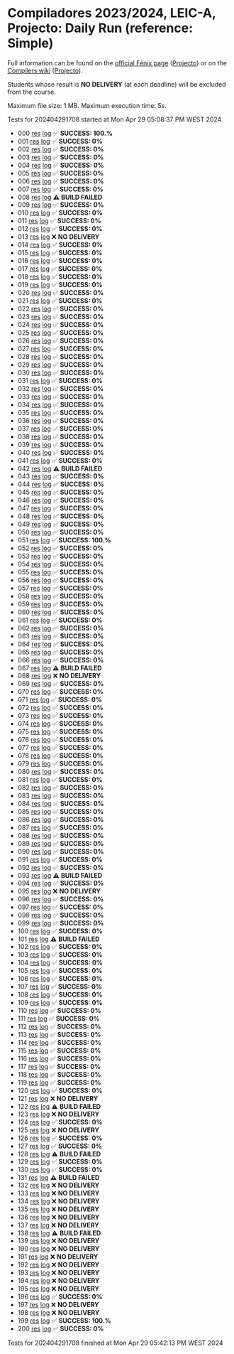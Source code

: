 # Compiladores 2023/2024, LEIC-A, Projecto: Daily Run (reference: Simple)

Full information can be found on the [official Fénix page](https://fenix.tecnico.ulisboa.pt/disciplinas/Com3/2023-2024/2-semestre) ([Projecto](https://fenix.tecnico.ulisboa.pt/disciplinas/Com3/2023-2024/2-semestre/projecto)) or on the [Compilers wiki](https://web.tecnico.ulisboa.pt/~david.matos/w/pt/index.php/Compiladores) ([Projecto](https://web.tecnico.ulisboa.pt/~david.matos/w/pt/index.php/Compiladores/Projecto_de_Compiladores)).

Students whose result is **NO DELIVERY** (at each deadline) will be excluded from the course.

Maximum file size: 1 MB. Maximum execution time: 5s.

Tests for 202404291708 started at Mon Apr 29 05:08:37 PM WEST 2024

* 000 [res](logs/000.res.html) [log](logs/000.log.html) ✅ **SUCCESS: 100.%**
* 001 [res](logs/001.res.html) [log](logs/001.log.html) ✅ **SUCCESS: 0%**
* 002 [res](logs/002.res.html) [log](logs/002.log.html) ✅ **SUCCESS: 0%**
* 003 [res](logs/003.res.html) [log](logs/003.log.html) ✅ **SUCCESS: 0%**
* 004 [res](logs/004.res.html) [log](logs/004.log.html) ✅ **SUCCESS: 0%**
* 005 [res](logs/005.res.html) [log](logs/005.log.html) ✅ **SUCCESS: 0%**
* 006 [res](logs/006.res.html) [log](logs/006.log.html) ✅ **SUCCESS: 0%**
* 007 [res](logs/007.res.html) [log](logs/007.log.html) ✅ **SUCCESS: 0%**
* 008 [res](logs/008.res.html) [log](logs/008.log.html) ⚠ **BUILD FAILED**
* 009 [res](logs/009.res.html) [log](logs/009.log.html) ✅ **SUCCESS: 0%**
* 010 [res](logs/010.res.html) [log](logs/010.log.html) ✅ **SUCCESS: 0%**
* 011 [res](logs/011.res.html) [log](logs/011.log.html) ✅ **SUCCESS: 0%**
* 012 [res](logs/012.res.html) [log](logs/012.log.html) ✅ **SUCCESS: 0%**
* 013 [res](logs/013.res.html) [log](logs/013.log.html) ❌ **NO DELIVERY**
* 014 [res](logs/014.res.html) [log](logs/014.log.html) ✅ **SUCCESS: 0%**
* 015 [res](logs/015.res.html) [log](logs/015.log.html) ✅ **SUCCESS: 0%**
* 016 [res](logs/016.res.html) [log](logs/016.log.html) ✅ **SUCCESS: 0%**
* 017 [res](logs/017.res.html) [log](logs/017.log.html) ✅ **SUCCESS: 0%**
* 018 [res](logs/018.res.html) [log](logs/018.log.html) ✅ **SUCCESS: 0%**
* 019 [res](logs/019.res.html) [log](logs/019.log.html) ✅ **SUCCESS: 0%**
* 020 [res](logs/020.res.html) [log](logs/020.log.html) ✅ **SUCCESS: 0%**
* 021 [res](logs/021.res.html) [log](logs/021.log.html) ✅ **SUCCESS: 0%**
* 022 [res](logs/022.res.html) [log](logs/022.log.html) ✅ **SUCCESS: 0%**
* 023 [res](logs/023.res.html) [log](logs/023.log.html) ✅ **SUCCESS: 0%**
* 024 [res](logs/024.res.html) [log](logs/024.log.html) ✅ **SUCCESS: 0%**
* 025 [res](logs/025.res.html) [log](logs/025.log.html) ✅ **SUCCESS: 0%**
* 026 [res](logs/026.res.html) [log](logs/026.log.html) ✅ **SUCCESS: 0%**
* 027 [res](logs/027.res.html) [log](logs/027.log.html) ✅ **SUCCESS: 0%**
* 028 [res](logs/028.res.html) [log](logs/028.log.html) ✅ **SUCCESS: 0%**
* 029 [res](logs/029.res.html) [log](logs/029.log.html) ✅ **SUCCESS: 0%**
* 030 [res](logs/030.res.html) [log](logs/030.log.html) ✅ **SUCCESS: 0%**
* 031 [res](logs/031.res.html) [log](logs/031.log.html) ✅ **SUCCESS: 0%**
* 032 [res](logs/032.res.html) [log](logs/032.log.html) ✅ **SUCCESS: 0%**
* 033 [res](logs/033.res.html) [log](logs/033.log.html) ✅ **SUCCESS: 0%**
* 034 [res](logs/034.res.html) [log](logs/034.log.html) ✅ **SUCCESS: 0%**
* 035 [res](logs/035.res.html) [log](logs/035.log.html) ✅ **SUCCESS: 0%**
* 036 [res](logs/036.res.html) [log](logs/036.log.html) ✅ **SUCCESS: 0%**
* 037 [res](logs/037.res.html) [log](logs/037.log.html) ✅ **SUCCESS: 0%**
* 038 [res](logs/038.res.html) [log](logs/038.log.html) ✅ **SUCCESS: 0%**
* 039 [res](logs/039.res.html) [log](logs/039.log.html) ✅ **SUCCESS: 0%**
* 040 [res](logs/040.res.html) [log](logs/040.log.html) ✅ **SUCCESS: 0%**
* 041 [res](logs/041.res.html) [log](logs/041.log.html) ✅ **SUCCESS: 0%**
* 042 [res](logs/042.res.html) [log](logs/042.log.html) ⚠ **BUILD FAILED**
* 043 [res](logs/043.res.html) [log](logs/043.log.html) ✅ **SUCCESS: 0%**
* 044 [res](logs/044.res.html) [log](logs/044.log.html) ✅ **SUCCESS: 0%**
* 045 [res](logs/045.res.html) [log](logs/045.log.html) ✅ **SUCCESS: 0%**
* 046 [res](logs/046.res.html) [log](logs/046.log.html) ✅ **SUCCESS: 0%**
* 047 [res](logs/047.res.html) [log](logs/047.log.html) ✅ **SUCCESS: 0%**
* 048 [res](logs/048.res.html) [log](logs/048.log.html) ✅ **SUCCESS: 0%**
* 049 [res](logs/049.res.html) [log](logs/049.log.html) ✅ **SUCCESS: 0%**
* 050 [res](logs/050.res.html) [log](logs/050.log.html) ✅ **SUCCESS: 0%**
* 051 [res](logs/051.res.html) [log](logs/051.log.html) ✅ **SUCCESS: 100.%**
* 052 [res](logs/052.res.html) [log](logs/052.log.html) ✅ **SUCCESS: 0%**
* 053 [res](logs/053.res.html) [log](logs/053.log.html) ✅ **SUCCESS: 0%**
* 054 [res](logs/054.res.html) [log](logs/054.log.html) ✅ **SUCCESS: 0%**
* 055 [res](logs/055.res.html) [log](logs/055.log.html) ✅ **SUCCESS: 0%**
* 056 [res](logs/056.res.html) [log](logs/056.log.html) ✅ **SUCCESS: 0%**
* 057 [res](logs/057.res.html) [log](logs/057.log.html) ✅ **SUCCESS: 0%**
* 058 [res](logs/058.res.html) [log](logs/058.log.html) ✅ **SUCCESS: 0%**
* 059 [res](logs/059.res.html) [log](logs/059.log.html) ✅ **SUCCESS: 0%**
* 060 [res](logs/060.res.html) [log](logs/060.log.html) ✅ **SUCCESS: 0%**
* 061 [res](logs/061.res.html) [log](logs/061.log.html) ✅ **SUCCESS: 0%**
* 062 [res](logs/062.res.html) [log](logs/062.log.html) ✅ **SUCCESS: 0%**
* 063 [res](logs/063.res.html) [log](logs/063.log.html) ✅ **SUCCESS: 0%**
* 064 [res](logs/064.res.html) [log](logs/064.log.html) ✅ **SUCCESS: 0%**
* 065 [res](logs/065.res.html) [log](logs/065.log.html) ✅ **SUCCESS: 0%**
* 066 [res](logs/066.res.html) [log](logs/066.log.html) ✅ **SUCCESS: 0%**
* 067 [res](logs/067.res.html) [log](logs/067.log.html) ⚠ **BUILD FAILED**
* 068 [res](logs/068.res.html) [log](logs/068.log.html) ❌ **NO DELIVERY**
* 069 [res](logs/069.res.html) [log](logs/069.log.html) ✅ **SUCCESS: 0%**
* 070 [res](logs/070.res.html) [log](logs/070.log.html) ✅ **SUCCESS: 0%**
* 071 [res](logs/071.res.html) [log](logs/071.log.html) ✅ **SUCCESS: 0%**
* 072 [res](logs/072.res.html) [log](logs/072.log.html) ✅ **SUCCESS: 0%**
* 073 [res](logs/073.res.html) [log](logs/073.log.html) ✅ **SUCCESS: 0%**
* 074 [res](logs/074.res.html) [log](logs/074.log.html) ✅ **SUCCESS: 0%**
* 075 [res](logs/075.res.html) [log](logs/075.log.html) ✅ **SUCCESS: 0%**
* 076 [res](logs/076.res.html) [log](logs/076.log.html) ✅ **SUCCESS: 0%**
* 077 [res](logs/077.res.html) [log](logs/077.log.html) ✅ **SUCCESS: 0%**
* 078 [res](logs/078.res.html) [log](logs/078.log.html) ✅ **SUCCESS: 0%**
* 079 [res](logs/079.res.html) [log](logs/079.log.html) ✅ **SUCCESS: 0%**
* 080 [res](logs/080.res.html) [log](logs/080.log.html) ✅ **SUCCESS: 0%**
* 081 [res](logs/081.res.html) [log](logs/081.log.html) ✅ **SUCCESS: 0%**
* 082 [res](logs/082.res.html) [log](logs/082.log.html) ✅ **SUCCESS: 0%**
* 083 [res](logs/083.res.html) [log](logs/083.log.html) ✅ **SUCCESS: 0%**
* 084 [res](logs/084.res.html) [log](logs/084.log.html) ✅ **SUCCESS: 0%**
* 085 [res](logs/085.res.html) [log](logs/085.log.html) ✅ **SUCCESS: 0%**
* 086 [res](logs/086.res.html) [log](logs/086.log.html) ✅ **SUCCESS: 0%**
* 087 [res](logs/087.res.html) [log](logs/087.log.html) ✅ **SUCCESS: 0%**
* 088 [res](logs/088.res.html) [log](logs/088.log.html) ✅ **SUCCESS: 0%**
* 089 [res](logs/089.res.html) [log](logs/089.log.html) ✅ **SUCCESS: 0%**
* 090 [res](logs/090.res.html) [log](logs/090.log.html) ✅ **SUCCESS: 0%**
* 091 [res](logs/091.res.html) [log](logs/091.log.html) ✅ **SUCCESS: 0%**
* 092 [res](logs/092.res.html) [log](logs/092.log.html) ✅ **SUCCESS: 0%**
* 093 [res](logs/093.res.html) [log](logs/093.log.html) ⚠ **BUILD FAILED**
* 094 [res](logs/094.res.html) [log](logs/094.log.html) ✅ **SUCCESS: 0%**
* 095 [res](logs/095.res.html) [log](logs/095.log.html) ❌ **NO DELIVERY**
* 096 [res](logs/096.res.html) [log](logs/096.log.html) ✅ **SUCCESS: 0%**
* 097 [res](logs/097.res.html) [log](logs/097.log.html) ✅ **SUCCESS: 0%**
* 098 [res](logs/098.res.html) [log](logs/098.log.html) ✅ **SUCCESS: 0%**
* 099 [res](logs/099.res.html) [log](logs/099.log.html) ✅ **SUCCESS: 0%**
* 100 [res](logs/100.res.html) [log](logs/100.log.html) ✅ **SUCCESS: 0%**
* 101 [res](logs/101.res.html) [log](logs/101.log.html) ⚠ **BUILD FAILED**
* 102 [res](logs/102.res.html) [log](logs/102.log.html) ✅ **SUCCESS: 0%**
* 103 [res](logs/103.res.html) [log](logs/103.log.html) ✅ **SUCCESS: 0%**
* 104 [res](logs/104.res.html) [log](logs/104.log.html) ✅ **SUCCESS: 0%**
* 105 [res](logs/105.res.html) [log](logs/105.log.html) ✅ **SUCCESS: 0%**
* 106 [res](logs/106.res.html) [log](logs/106.log.html) ✅ **SUCCESS: 0%**
* 107 [res](logs/107.res.html) [log](logs/107.log.html) ✅ **SUCCESS: 0%**
* 108 [res](logs/108.res.html) [log](logs/108.log.html) ✅ **SUCCESS: 0%**
* 109 [res](logs/109.res.html) [log](logs/109.log.html) ✅ **SUCCESS: 0%**
* 110 [res](logs/110.res.html) [log](logs/110.log.html) ✅ **SUCCESS: 0%**
* 111 [res](logs/111.res.html) [log](logs/111.log.html) ✅ **SUCCESS: 0%**
* 112 [res](logs/112.res.html) [log](logs/112.log.html) ✅ **SUCCESS: 0%**
* 113 [res](logs/113.res.html) [log](logs/113.log.html) ✅ **SUCCESS: 0%**
* 114 [res](logs/114.res.html) [log](logs/114.log.html) ✅ **SUCCESS: 0%**
* 115 [res](logs/115.res.html) [log](logs/115.log.html) ✅ **SUCCESS: 0%**
* 116 [res](logs/116.res.html) [log](logs/116.log.html) ✅ **SUCCESS: 0%**
* 117 [res](logs/117.res.html) [log](logs/117.log.html) ✅ **SUCCESS: 0%**
* 118 [res](logs/118.res.html) [log](logs/118.log.html) ✅ **SUCCESS: 0%**
* 119 [res](logs/119.res.html) [log](logs/119.log.html) ✅ **SUCCESS: 0%**
* 120 [res](logs/120.res.html) [log](logs/120.log.html) ✅ **SUCCESS: 0%**
* 121 [res](logs/121.res.html) [log](logs/121.log.html) ❌ **NO DELIVERY**
* 122 [res](logs/122.res.html) [log](logs/122.log.html) ⚠ **BUILD FAILED**
* 123 [res](logs/123.res.html) [log](logs/123.log.html) ❌ **NO DELIVERY**
* 124 [res](logs/124.res.html) [log](logs/124.log.html) ✅ **SUCCESS: 0%**
* 125 [res](logs/125.res.html) [log](logs/125.log.html) ❌ **NO DELIVERY**
* 126 [res](logs/126.res.html) [log](logs/126.log.html) ✅ **SUCCESS: 0%**
* 127 [res](logs/127.res.html) [log](logs/127.log.html) ✅ **SUCCESS: 0%**
* 128 [res](logs/128.res.html) [log](logs/128.log.html) ⚠ **BUILD FAILED**
* 129 [res](logs/129.res.html) [log](logs/129.log.html) ✅ **SUCCESS: 0%**
* 130 [res](logs/130.res.html) [log](logs/130.log.html) ✅ **SUCCESS: 0%**
* 131 [res](logs/131.res.html) [log](logs/131.log.html) ⚠ **BUILD FAILED**
* 132 [res](logs/132.res.html) [log](logs/132.log.html) ❌ **NO DELIVERY**
* 133 [res](logs/133.res.html) [log](logs/133.log.html) ❌ **NO DELIVERY**
* 134 [res](logs/134.res.html) [log](logs/134.log.html) ❌ **NO DELIVERY**
* 135 [res](logs/135.res.html) [log](logs/135.log.html) ❌ **NO DELIVERY**
* 136 [res](logs/136.res.html) [log](logs/136.log.html) ❌ **NO DELIVERY**
* 137 [res](logs/137.res.html) [log](logs/137.log.html) ❌ **NO DELIVERY**
* 138 [res](logs/138.res.html) [log](logs/138.log.html) ⚠ **BUILD FAILED**
* 139 [res](logs/139.res.html) [log](logs/139.log.html) ❌ **NO DELIVERY**
* 190 [res](logs/190.res.html) [log](logs/190.log.html) ❌ **NO DELIVERY**
* 191 [res](logs/191.res.html) [log](logs/191.log.html) ❌ **NO DELIVERY**
* 192 [res](logs/192.res.html) [log](logs/192.log.html) ❌ **NO DELIVERY**
* 193 [res](logs/193.res.html) [log](logs/193.log.html) ❌ **NO DELIVERY**
* 194 [res](logs/194.res.html) [log](logs/194.log.html) ❌ **NO DELIVERY**
* 195 [res](logs/195.res.html) [log](logs/195.log.html) ❌ **NO DELIVERY**
* 196 [res](logs/196.res.html) [log](logs/196.log.html) ✅ **SUCCESS: 0%**
* 197 [res](logs/197.res.html) [log](logs/197.log.html) ❌ **NO DELIVERY**
* 198 [res](logs/198.res.html) [log](logs/198.log.html) ❌ **NO DELIVERY**
* 199 [res](logs/199.res.html) [log](logs/199.log.html) ✅ **SUCCESS: 100.%**
* 200 [res](logs/200.res.html) [log](logs/200.log.html) ✅ **SUCCESS: 0%**

Tests for 202404291708 finished at  Mon Apr 29 05:42:13 PM WEST 2024

